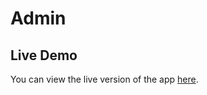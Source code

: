 # Admin

## Live Demo

You can view the live version of the app [here](https://admin-delta-sage.vercel.app/).